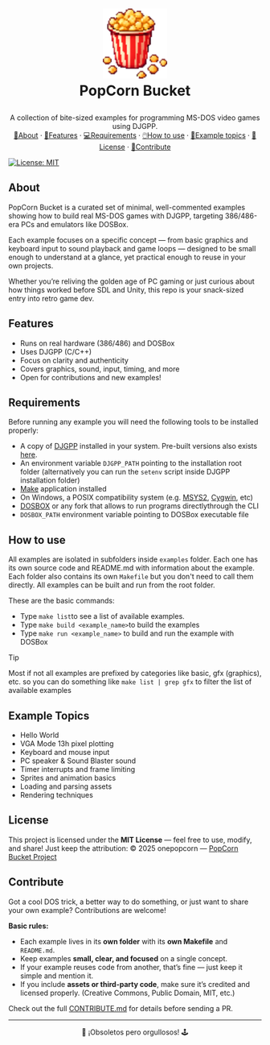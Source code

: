 <h1>
<p align="center">
    <img src="./logo.png" alt="Logo" width="128" />
    <br>PopCorn Bucket
</p>
</h1>

  <p align="center">
    A collection of bite-sized examples for programming MS-DOS video games using DJGPP.
    <br />
    <a href="#about">🍿About</a>
    ·
    <a href="#features">👾Features</a>
    ·
    <a href="#requirements">💻Requirements</a>
    ·
    <a href="#how-to-use">🖱️How to use</a>
    ·
    <a href="#example-topics">💾Example topics</a>
    ·
    <a href="#license">📜License</a>
    ·
    <a href="#license">🤝Contribute</a>
  </p>

[![License: MIT](https://img.shields.io/badge/License-MIT-green.svg)](LICENSE)

## About

PopCorn Bucket is a curated set of minimal, well-commented examples showing how to build real MS-DOS games with DJGPP, targeting 386/486-era PCs and emulators like DOSBox.

Each example focuses on a specific concept — from basic graphics and keyboard input to sound playback and game loops — designed to be small enough to understand at a glance, yet practical enough to reuse in your own projects.

Whether you’re reliving the golden age of PC gaming or just curious about how things worked before SDL and Unity, this repo is your snack-sized entry into retro game dev.

## Features

- Runs on real hardware (386/486) and DOSBox
- Uses DJGPP (C/C++)
- Focus on clarity and authenticity
- Covers graphics, sound, input, timing, and more
- Open for contributions and new examples!

## Requirements

Before running any example you will need the following tools to be installed properly:

- A copy of [DJGPP](https://www.delorie.com/djgpp/) installed in your system. Pre-built versions also exists [here](https://github.com/andrewwutw/build-djgpp).
- An environment variable `DJGPP_PATH` pointing to the installation root folder (alternatively you can run the `setenv` script inside DJGPP installation folder)
- [Make](https://www.gnu.org/software/make/) application installed
- On Windows, a POSIX compatibility system (e.g. [MSYS2](https://www.msys2.org/), [Cygwin](https://cygwin.com/), etc)
- [DOSBOX](https://www.dosbox.com/) or any fork that allows to run programs directlythrough the CLI
- `DOSBOX_PATH` environment variable pointing to DOSBox executable file

## How to use

All examples are isolated in subfolders inside `examples` folder. Each one has its own source code and README.md with information about the example. Each folder also contains its own `Makefile` but you don't need to call them directly. All examples can be built and run from the root folder.

These are the basic commands:

- Type `make list`to see a list of available examples.
- Type `make build <example_name>`to build the examples
- Type `make run <example_name>` to build and run the example with DOSBox

> [!TIP]
> Most if not all examples are prefixed by categories like basic, gfx (graphics), etc. so you can do something like `make list | grep gfx` to filter the list of available examples

## Example Topics

- Hello World
- VGA Mode 13h pixel plotting
- Keyboard and mouse input
- PC speaker & Sound Blaster sound
- Timer interrupts and frame limiting
- Sprites and animation basics
- Loading and parsing assets
- Rendering techniques

## License

This project is licensed under the **MIT License** — feel free to use, modify, and share!
Just keep the attribution: © 2025 onepopcorn — [PopCorn Bucket Project](https://github.com/onepopcorn/popcorn-bucket)

## Contribute

Got a cool DOS trick, a better way to do something, or just want to share your own example?
Contributions are welcome!

**Basic rules:**

- Each example lives in its **own folder** with its **own Makefile** and `README.md`.
- Keep examples **small, clear, and focused** on a single concept.
- If your example reuses code from another, that’s fine — just keep it simple and mention it.
- If you include **assets or third-party code**, make sure it’s credited and licensed properly.
  (Creative Commons, Public Domain, MIT, etc.)

Check out the full [CONTRIBUTE.md](CONTRIBUTE.md) for details before sending a PR.

---

<p align="center">💾 ¡Obsoletos pero orgullosos! 🕹️</p>
